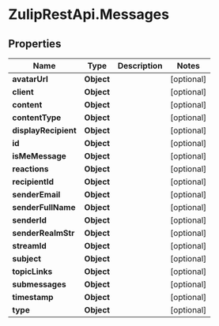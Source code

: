 # ZulipRestApi.Messages

## Properties

Name | Type | Description | Notes
------------ | ------------- | ------------- | -------------
**avatarUrl** | **Object** |  | [optional] 
**client** | **Object** |  | [optional] 
**content** | **Object** |  | [optional] 
**contentType** | **Object** |  | [optional] 
**displayRecipient** | **Object** |  | [optional] 
**id** | **Object** |  | [optional] 
**isMeMessage** | **Object** |  | [optional] 
**reactions** | **Object** |  | [optional] 
**recipientId** | **Object** |  | [optional] 
**senderEmail** | **Object** |  | [optional] 
**senderFullName** | **Object** |  | [optional] 
**senderId** | **Object** |  | [optional] 
**senderRealmStr** | **Object** |  | [optional] 
**streamId** | **Object** |  | [optional] 
**subject** | **Object** |  | [optional] 
**topicLinks** | **Object** |  | [optional] 
**submessages** | **Object** |  | [optional] 
**timestamp** | **Object** |  | [optional] 
**type** | **Object** |  | [optional] 


